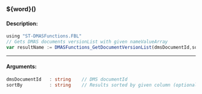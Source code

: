### ${word}()

#### Description:
```ts
using "ST-DMASFunctions.FBL"
// Gets DMAS documents versionList with given nameValueArray
var resultName := DMASFunctions_GetDocumentVersionList(dmsDocumentId,sortBy)
```
----
#### Arguments:
```ts
dmsDocumentId   : string    // DMS documentId
sortBy          : string    // Results sorted by given column (optional) example: 'CreatedTS asc'
```
